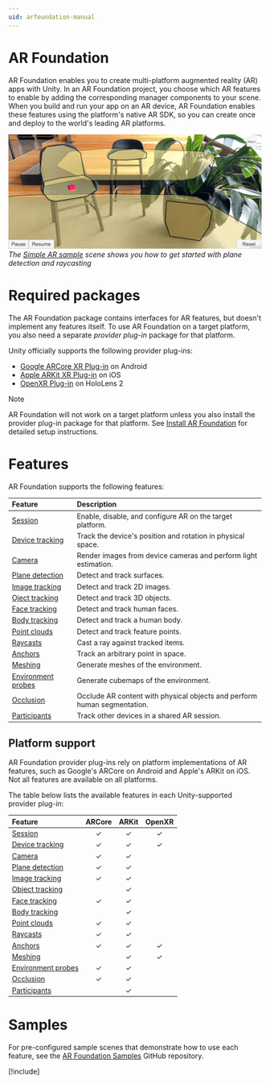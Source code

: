 ```yaml
---
uid: arfoundation-manual
---
```

# AR Foundation

AR Foundation enables you to create multi-platform augmented reality (AR) apps with Unity. In an AR Foundation project, you choose which AR features to enable by adding the corresponding manager components to your scene. When you build and run your app on an AR device, AR Foundation enables these features using the platform's native AR SDK, so you can create once and deploy to the world's leading AR platforms.

![A screenshot from a mobile device shows an interior office environment. Yellow polygons indicate that planes have been detected on the floor, seats, and other surfaces. The user has placed a magenta cube on one of the planes via raycasting.](images/sample-simple-ar.png)<br/>*The [Simple AR sample](https://github.com/Unity-Technologies/arfoundation-samples#simplear) scene shows you how to get started with plane detection and raycasting*

# Required packages

The AR Foundation package contains interfaces for AR features, but doesn't implement any features itself. To use AR Foundation on a target platform, you also need a separate *provider plug-in* package for that platform.

Unity officially supports the following provider plug-ins:

* [Google ARCore XR Plug-in](https://docs.unity3d.com/Packages/com.unity.xr.arcore@5.1/manual/index.html) on Android
* [Apple ARKit XR Plug-in](https://docs.unity3d.com/Packages/com.unity.xr.arkit@5.1/manual/index.html) on iOS
* [OpenXR Plug-in](https://docs.unity3d.com/Packages/com.unity.xr.openxr@1.5/manual/index.html) on HoloLens 2

> [!NOTE]
> AR Foundation will not work on a target platform unless you also install the provider plug-in package for that platform. See [Install AR Foundation](xref:arfoundation-install) for detailed setup instructions.

# Features

AR Foundation supports the following features:

| Feature | Description |
| :------ | :---------- |
| [Session](xref:arfoundation-session) | Enable, disable, and configure AR on the target platform. |
| [Device tracking](xref:arfoundation-device-tracking) | Track the device's position and rotation in physical space. |
| [Camera](xref:arfoundation-camera) | Render images from device cameras and perform light estimation. |
| [Plane detection](xref:arfoundation-plane-detection) | Detect and track surfaces. |
| [Image tracking](xref:arfoundation-image-tracking) | Detect and track 2D images. |
| [Oject tracking](xref:arfoundation-object-tracking) | Detect and track 3D objects. |
| [Face tracking](xref:arfoundation-face-tracking) | Detect and track human faces. |
| [Body tracking](xref:UnityEngine.XR.ARFoundation.ARHumanBodyManager) | Detect and track a human body. |
| [Point clouds](xref:arfoundation-point-clouds) | Detect and track feature points. |
| [Raycasts](xref:arfoundation-raycasts) | Cast a ray against tracked items. |
| [Anchors](xref:arfoundation-anchors) | Track an arbitrary point in space. |
| [Meshing](xref:arfoundation-meshing) | Generate meshes of the environment. |
| [Environment probes](xref:arfoundation-environment-probes) | Generate cubemaps of the environment. |
| [Occlusion](xref:arfoundation-occlusion) | Occlude AR content with physical objects and perform human segmentation. |
| [Participants](xref:arfoundation-participants) | Track other devices in a shared AR session. |

## Platform support

AR Foundation provider plug-ins rely on platform implementations of AR features, such as Google's ARCore on Android and Apple's ARKit on iOS. Not all features are available on all platforms.

The table below lists the available features in each Unity-supported provider plug-in:

| Feature                                                                                       |ARCore|ARKit|OpenXR|
| :-------------------------------------------------------------------------------------------- |:----:|:---:|:----:|
| [Session](xref:arfoundation-session)                                                          |  ✓   |  ✓  |  ✓   |
| [Device tracking](xref:arfoundation-device-tracking)                                          |  ✓   |  ✓  |  ✓   |
| [Camera](xref:arfoundation-camera)                                                            |  ✓   |  ✓  |      |
| [Plane detection](xref:arfoundation-plane-detection)                                          |  ✓   |  ✓  |      |
| [Image tracking](xref:arfoundation-image-tracking)                                            |  ✓   |  ✓  |      |
| [Object tracking](xref:arfoundation-object-tracking)                                          |      |  ✓  |      |
| [Face tracking](xref:arfoundation-face-tracking)                                              |  ✓   |  ✓  |      |
| [Body tracking](xref:UnityEngine.XR.ARFoundation.ARHumanBodyManager)                          |      |  ✓  |      |
| [Point clouds](xref:arfoundation-point-clouds)                                                |  ✓   |  ✓  |      |
| [Raycasts](xref:arfoundation-raycasts)                                                        |  ✓   |  ✓  |      |
| [Anchors](xref:arfoundation-anchors)                                                          |  ✓   |  ✓  |  ✓   |
| [Meshing](xref:arfoundation-meshing)                                                          |      |  ✓  |  ✓   |
| [Environment probes](xref:arfoundation-environment-probes)                                    |  ✓   |  ✓  |      |
| [Occlusion](xref:arfoundation-occlusion)                                                      |  ✓   |  ✓  |      |
| [Participants](xref:arfoundation-participants)                                                |      |  ✓  |      |

# Samples

For pre-configured sample scenes that demonstrate how to use each feature, see the [AR Foundation Samples](https://github.com/Unity-Technologies/arfoundation-samples) GitHub repository.

[!include[](snippets/apple-arkit-trademark.md)]
